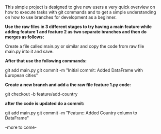 
This simple project is designed to give new users a very quick overview on how to execute tasks with git commands and to get a simple understanding on how to use branches for development as a beginner.

**Use the raw files in 3 different stages to try having a main feature while adding feature 1 and feature 2 as two separate branches and then do merges as follows:**

Create a file called main.py or similar and copy the code from raw file main.py into it and save.

**After that use the following commands:**

git add main.py
git commit -m "Initial commit: Added DataFrame with European cities"

**Create a new branch and add a the raw file feature 1.py code:**

git checkout -b feature/add-country


**after the code is updated do a commit:**

git add main.py
git commit -m "Feature: Added Country column to DataFrame"

-more to come-